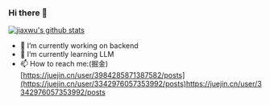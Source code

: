 
### Hi there 👋

[![jiaxwu's github stats](https://github-readme-stats.vercel.app/api?username=tracydzf)](https://github.com/anuraghazra/github-readme-stats)

- 🔭 I’m currently working on backend
- 🌱 I’m currently learning LLM
- 📫 How to reach me:(掘金) [https://juejin.cn/user/3984285871387582/posts](https://juejin.cn/user/3342976057353992/posts)https://juejin.cn/user/3342976057353992/posts
